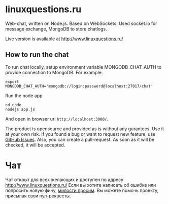 linuxquestions.ru
=================


Web-chat, written on Node.js. Based on WebSockets.
Used socket.io for message exchange, MongoDB to store chatlogs.

Live version is available at http://www.linuxquestions.ru/



How to run the chat
-------------------

To run chat locally, setup environment variable MONGODB_CHAT_AUTH to provide connection to MongoDB.
For example:

    export MONGODB_CHAT_AUTH='mongodb://login:password@localhost:27017/chat'
    
Run the node app

    cd node
    nodejs app.js
    
And open in browser url `http://localhost:3000/`. 


The product is opensource and provided as is without any gurantees. Use it at your own risk.
If you found a bug or want to request new feature, use [GitHub Issues](https://github.com/zoonman/ruliq/issues).
Also, you can create a pull-request. As soon as it will be checked, it will be accepted.

Чат
===

Чат открыт для всех желающих и доступен по адресу http://www.linuxquestions.ru/
Если вы хотите написать об ошибке или попросить новую фичу, [милости просим](https://github.com/zoonman/ruliq/issues).
Вы можете помочь проекту, присылая свои пул-реквесты. 
